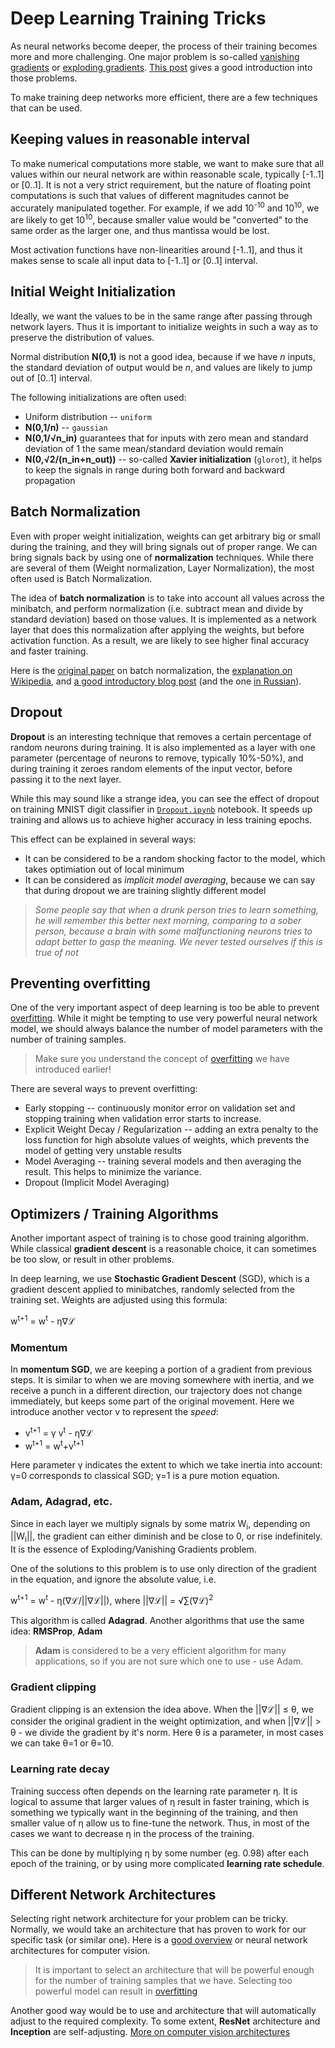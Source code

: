# Deep Learning Training Tricks

As neural networks become deeper, the process of their training becomes more and more challenging. One major problem is so-called [vanishing gradients](https://en.wikipedia.org/wiki/Vanishing_gradient_problem) or [exploding gradients](https://deepai.org/machine-learning-glossary-and-terms/exploding-gradient-problem#:~:text=Exploding%20gradients%20are%20a%20problem,updates%20are%20small%20and%20controlled.). [This post](https://towardsdatascience.com/the-vanishing-exploding-gradient-problem-in-deep-neural-networks-191358470c11) gives a good introduction into those problems.

To make training deep networks more efficient, there are a few techniques that can be used.

## Keeping values in reasonable interval

To make numerical computations more stable, we want to make sure that all values within our neural network are within reasonable scale, typically [-1..1] or [0..1]. It is not a very strict requirement, but the nature of floating point computations is such that values of different magnitudes cannot be accurately manipulated together. For example, if we add 10<sup>-10</sup> and 10<sup>10</sup>, we are likely to get 10<sup>10</sup>, because smaller value would be "converted" to the same order as the larger one, and thus mantissa would be lost.

Most activation functions have non-linearities around [-1..1], and thus it makes sense to scale all input data to [-1..1] or [0..1] interval.

## Initial Weight Initialization

Ideally, we want the values to be in the same range after passing through network layers. Thus it is important to initialize weights in such a way as to preserve the distribution of values.

Normal distribution **N(0,1)** is not a good idea, because if we have *n* inputs, the standard deviation of output would be *n*, and values are likely to jump out of [0..1] interval.

The following initializations are often used:

 * Uniform distribution -- `uniform`
 * **N(0,1/n)** -- `gaussian`
 * **N(0,1/&radic;n_in)** guarantees that for inputs with zero mean and standard deviation of 1 the same mean/standard deviation would remain
 * **N(0,&radic;2/(n_in+n_out))** -- so-called **Xavier initialization** (`glorot`), it helps to keep the signals in range during both forward and backward propagation

## Batch Normalization

Even with proper weight initialization, weights can get arbitrary big or small during the training, and they will bring signals out of proper range. We can bring signals back by using one of **normalization** techniques. While there are several of them (Weight normalization, Layer Normalization), the most often used is Batch Normalization.

The idea of **batch normalization** is to take into account all values across the minibatch, and perform normalization (i.e. subtract mean and divide by standard deviation) based on those values. It is implemented as a network layer that does this normalization after applying the weights, but before activation function. As a result, we are likely to see higher final accuracy and faster training.

Here is the [original paper](https://arxiv.org/pdf/1502.03167.pdf) on batch normalization, the [explanation on Wikipedia](https://en.wikipedia.org/wiki/Batch_normalization), and [a good introductory blog post](https://towardsdatascience.com/batch-normalization-in-3-levels-of-understanding-14c2da90a338) (and the one [in Russian](https://habrahabr.ru/post/309302/)).

## Dropout

**Dropout** is an interesting technique that removes a certain percentage of random neurons during training. It is also implemented as a layer with one parameter (percentage of neurons to remove, typically 10%-50%), and during training it zeroes random elements of the input vector, before passing it to the next layer.

While this may sound like a strange idea, you can see the effect of dropout on training MNIST digit classifier in [`Dropout.ipynb`](Dropout.ipynb) notebook. It speeds up training and allows us to achieve higher accuracy in less training epochs.

This effect can be explained in several ways:

 * It can be considered to be a random shocking factor to the model, which takes optimiation out of local minimum
 * It can be considered as *implicit model averaging*, because we can say that during dropout we are training slightly different model

> *Some people say that when a drunk person tries to learn something, he will remember this better next morning, comparing to a sober person, because a brain with some malfunctioning neurons tries to adapt better to gasp the meaning. We never tested ourselves if this is true of not*

## Preventing overfitting

One of the very important aspect of deep learning is too be able to prevent [overfitting](../../3-NeuralNetworks/05-Frameworks/Overfitting.md). While it might be tempting to use very powerful neural network model, we should always balance the number of model parameters with the number of training samples.

> Make sure you understand the concept of [overfitting](../../3-NeuralNetworks/05-Frameworks/Overfitting.md) we have introduced earlier!

There are several ways to prevent overfitting:

 * Early stopping -- continuously monitor error on validation set and stopping training when validation error starts to increase.
 * Explicit Weight Decay / Regularization -- adding an extra penalty to the loss function for high absolute values of weights, which prevents the model of getting very unstable results
 * Model Averaging -- training several models and then averaging the result. This helps to minimize the variance.
 * Dropout (Implicit Model Averaging)

## Optimizers / Training Algorithms

Another important aspect of training is to chose good training algorithm. While classical **gradient descent** is a reasonable choice, it can sometimes be too slow, or result in other problems.

In deep learning, we use **Stochastic Gradient Descent** (SGD), which is a gradient descent applied to minibatches, randomly selected from the training set. Weights are adjusted using this formula:

w<sup>t+1</sup> = w<sup>t</sup> - &eta;&nabla;&lagran;

### Momentum

In **momentum SGD**, we are keeping a portion of a gradient from previous steps. It is similar to when we are moving somewhere with inertia, and we receive a punch in a different direction, our trajectory does not change immediately, but keeps some part of the original movement. Here we introduce another vector v to represent the *speed*:

* v<sup>t+1</sup> = &gamma; v<sup>t</sup> - &eta;&nabla;&lagran;
* w<sup>t+1</sup> = w<sup>t</sup>+v<sup>t+1</sup>

Here parameter &gamma; indicates the extent to which we take inertia into account: &gamma;=0 corresponds to classical SGD; &gamma;=1 is a pure motion equation.

### Adam, Adagrad, etc.

Since in each layer we multiply signals by some matrix W<sub>i</sub>, depending on ||W<sub>i</sub>||, the gradient can either diminish and be close to 0, or rise indefinitely. It is the essence of Exploding/Vanishing Gradients problem.

One of the solutions to this problem is to use only direction of the gradient in the equation, and ignore the absolute value, i.e.

w<sup>t+1</sup> = w<sup>t</sup> - &eta;(&nabla;&lagran;/||&nabla;&lagran;||), where ||&nabla;&lagran;|| = &radic;&sum;(&nabla;&lagran;)<sup>2</sup>

This algorithm is called **Adagrad**. Another algorithms that use the same idea: **RMSProp**, **Adam**

> **Adam** is considered to be a very efficient algorithm for many applications, so if you are not sure which one to use - use Adam.

### Gradient clipping

Gradient clipping is an extension the idea above. When the ||&nabla;&lagran;|| &le; &theta;, we consider the original gradient in the weight optimization, and when ||&nabla;&lagran;|| > &theta; - we divide the gradient by it's norm. Here &theta; is a parameter, in most cases we can take &theta;=1 or &theta;=10.

### Learning rate decay

Training success often depends on the learning rate parameter &eta;. It is logical to assume that larger values of &eta; result in faster training, which is something we typically want in the beginning of the training, and then smaller value of &eta; allow us to fine-tune the network. Thus, in most of the cases we want to decrease &eta; in the process of the training.

This can be done by multiplying &eta; by some number (eg. 0.98) after each epoch of the training, or by using more complicated **learning rate schedule**.

## Different Network Architectures

Selecting right network architecture for your problem can be tricky. Normally, we would take an architecture that has proven to work for our specific task (or similar one). Here is a [good overview](https://www.topbots.com/a-brief-history-of-neural-network-architectures/) or neural network architectures for computer vision.

> It is important to select an architecture that will be powerful enough for the number of training samples that we have. Selecting too powerful model can result in [overfitting](../../3-NeuralNetworks/05-Frameworks/Overfitting.md)

Another good way would be to use and architecture that will automatically adjust to the required complexity. To some extent, **ResNet** architecture and **Inception** are self-adjusting. [More on computer vision architectures](../07-ConvNets/CNN_Architectures.md)
